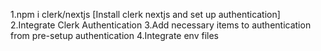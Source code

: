 1.npm i clerk/nextjs [Install clerk nextjs and set up authentication]
2.Integrate Clerk Authentication
3.Add necessary items to authentication from pre-setup authentication
4.Integrate env files
